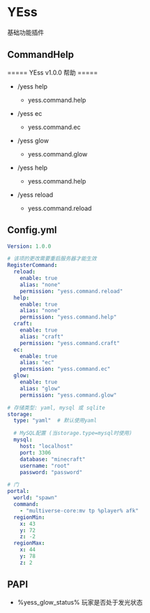 # YEss
基础功能插件

## CommandHelp

===== YEss v1.0.0 帮助 =====

- /yess help <player>
  - yess.command.help
- /yess ec <player>
  - yess.command.ec
- /yess glow <player>
  - yess.command.glow

- /yess help
  - yess.command.help
- /yess reload
  - yess.command.reload

## Config.yml

```yaml
Version: 1.0.0

# 该项的更改需要重启服务器才能生效
RegisterCommand:
  reload:
    enable: true
    alias: "none"
    permission: "yess.command.reload"
  help:
    enable: true
    alias: "none"
    permission: "yess.command.help"
  craft:
    enable: true
    alias: "craft"
    permission: "yess.command.craft"
  ec:
    enable: true
    alias: "ec"
    permission: "yess.command.ec"
  glow:
    enable: true
    alias: "glow"
    permission: "yess.command.glow"

# 存储类型: yaml, mysql 或 sqlite
storage:
  type: "yaml"  # 默认使用yaml

  # MySQL配置 (当storage.type=mysql时使用)
  mysql:
    host: "localhost"
    port: 3306
    database: "minecraft"
    username: "root"
    password: "password"

# 门
portal:
  world: "spawn"
  command:
    - "multiverse-core:mv tp %player% afk"
  regionMin:
    x: 43
    y: 72
    z: -2
  regionMax:
    x: 44
    y: 78
    z: 2

```

## PAPI

- %yess_glow_status% 玩家是否处于发光状态
